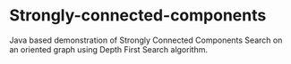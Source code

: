 # Strongly-connected-components
Java based demonstration of Strongly Connected Components Search on an oriented graph using Depth First Search algorithm.
